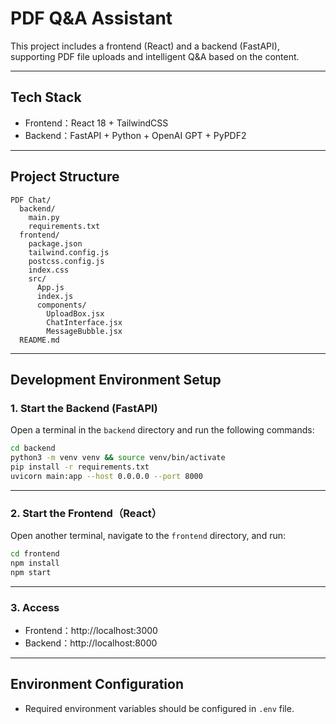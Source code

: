 # PDF Q&A Assistant

This project includes a frontend (React) and a backend (FastAPI), supporting PDF file uploads and intelligent Q&A based on the content.

---
## Tech Stack

- Frontend：React 18 + TailwindCSS
- Backend：FastAPI + Python + OpenAI GPT + PyPDF2

---
## Project Structure

```
PDF Chat/
  backend/
    main.py
    requirements.txt
  frontend/
    package.json
    tailwind.config.js
    postcss.config.js
    index.css
    src/
      App.js
      index.js
      components/
        UploadBox.jsx
        ChatInterface.jsx
        MessageBubble.jsx
  README.md
```

---
## Development Environment Setup

### 1. Start the Backend  (FastAPI)

Open a terminal in the `backend` directory and run the following commands:

```bash
cd backend
python3 -m venv venv && source venv/bin/activate  
pip install -r requirements.txt
uvicorn main:app --host 0.0.0.0 --port 8000
```

---

### 2. Start the Frontend（React）

Open another terminal, navigate to the `frontend` directory, and run:

```bash
cd frontend
npm install  
npm start
```

---

### 3. Access

- Frontend：http://localhost:3000
- Backend：http://localhost:8000

  
---
## Environment Configuration

- Required environment variables should be configured in `.env` file.

